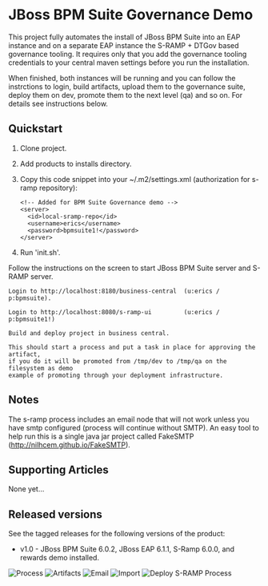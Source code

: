 JBoss BPM Suite Governance Demo
===============================
This project fully automates the install of JBoss BPM Suite into an EAP instance and on a separate EAP instance the S-RAMP + DTGov based governance 
tooling. It requires only that you add the governance tooling credentials to your central maven settings before you run the
installation.

When finished, both instances will be running and you can follow the instrctions to login, build artifacts, upload them to the
governance suite, deploy them on dev, promote them to the next level (qa) and so on. For details see instructions below.


Quickstart
----------

1. Clone project.

2. Add products to installs directory.

3. Copy this code snippet into your ~/.m2/settings.xml (authorization for s-ramp repository):

   ```
   <!-- Added for BPM Suite Governance demo -->
   <server>
     <id>local-sramp-repo</id>
     <username>erics</username>
     <password>bpmsuite1!</password>
   </server>
   ```

4. Run 'init.sh'.

Follow the instructions on the screen to start JBoss BPM Suite server and S-RAMP server.

   ```
   Login to http://localhost:8180/business-central  (u:erics / p:bpmsuite).

   Login to http://localhost:8080/s-ramp-ui         (u:erics / p:bpmsuite1!)

   Build and deploy project in business central.

   This should start a process and put a task in place for approving the artifact, 
   if you do it will be promoted from /tmp/dev to /tmp/qa on the filesystem as demo
   example of promoting through your deployment infrastructure.
   ```


Notes
-----
The s-ramp process includes an email node that will not work unless you have smtp configured (process will continue without SMTP). 
An easy tool to help run this is a single java jar project called FakeSMTP (http://nilhcem.github.io/FakeSMTP).


Supporting Articles
-------------------
None yet...


Released versions
-----------------

See the tagged releases for the following versions of the product:

- v1.0 - JBoss BPM Suite 6.0.2, JBoss EAP 6.1.1, S-Ramp 6.0.0, and rewards demo installed.


![Process](https://github.com/eschabell/bpms-governance-demo/blob/master/docs/demo-images/dtgov-process.png?raw=true)
![Artifacts](https://github.com/eschabell/bpms-governance-demo/blob/master/docs/demo-images/sramp-artifacts.png?raw=true)
![Email](https://github.com/eschabell/bpms-governance-demo/blob/master/docs/demo-images/sramp-email-notify.png?raw=true)
![Import](https://github.com/eschabell/bpms-governance-demo/blob/master/docs/demo-images/sramp-import-rewards.png?raw=true)
![Deploy S-RAMP Process](https://github.com/eschabell/bpms-governance-demo/blob/master/docs/demo-images/sramp-process-upload.png?raw=true)

